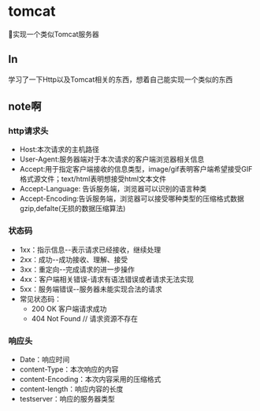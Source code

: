 # tomcat
🌻实现一个类似Tomcat服务器

## In
学习了一下Http以及Tomcat相关的东西，想着自己能实现一个类似的东西

## note啊

### http请求头 
  * Host:本次请求的主机路径
  * User-Agent:服务器端对于本次请求的客户端浏览器相关信息
  * Accept:用于指定客户端接收的信息类型，image/gif表明客户端希望接受GIF格式源文件；text/html表明想接受html文本文件
  * Accept-Language: 告诉服务端，浏览器可以识别的语言种类
  * Accept-Encoding:告诉服务端，浏览器可以接受哪种类型的压缩格式数据gzip,defalte(无损的数据压缩算法)
  
### 状态码
* 1xx：指示信息--表示请求已经接收，继续处理
* 2xx：成功--成功接收、理解、接受
* 3xx：重定向--完成请求的进一步操作
* 4xx：客户端相关错误-请求有语法错误或者请求无法实现
* 5xx：服务端错误--服务器未能实现合法的请求
* 常见状态码：
  * 200 OK 客户端请求成功
  * 404 Not   Found // 请求资源不存在
  
  
### 响应头
* Date：响应时间
* content-Type：本次响应的内容
* content-Encoding：本次内容采用的压缩格式
* content-length：响应内容的长度
* testserver：响应的服务器类型
